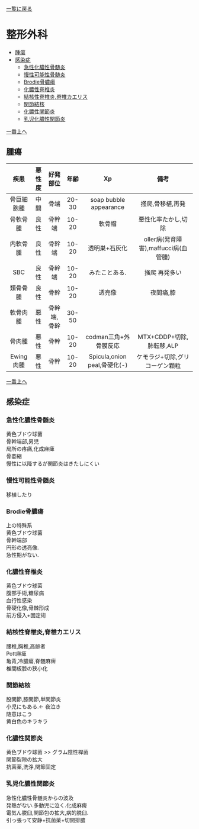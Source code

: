 [一覧に戻る](../README.md)

# 整形外科

* [腫瘍](#腫瘍)
* [感染症](#感染症)
    * [急性化膿性骨髄炎](#急性化膿性骨髄炎)
    * [慢性可能性骨髄炎](#慢性可能性骨髄炎)
    * [Brodie骨膿瘍](#brodie骨膿瘍)
    * [化膿性脊椎炎](#化膿性脊椎炎)
    * [結核性脊椎炎,脊椎カエリス](#結核性脊椎炎,脊椎カエリス)
    * [関節結核](#関節結核)
    * [化膿性関節炎](#化膿性関節炎)
    * [乳児化膿性関節炎](#乳児化膿性関節炎)


[一番上へ](#整形外科)
## 腫瘍
|    疾患    | 悪性度 |  好発部位   | 年齢  |              Xp              |                 備考                 |  
| :--------: | :----: | :---------: | :---: | :--------------------------: | :----------------------------------: |  
| 骨巨細胞腫 |  中間  |    骨端     | 20-30 |    soap bubble appearance    |           掻爬,骨移植,再発           |  
|  骨軟骨腫  |  良性  |   骨幹端    | 10-20 |            軟骨帽            |         悪性化率たかし,切除          |  
|  内軟骨腫  |  良性  |   骨幹端    | 10-20 |        透明巣+石灰化         | oller病(発育障害),maffucci病(血管腫) |  
|    SBC     |  良性  |   骨幹端    | 10-20 |        みたことある.         |            掻爬 再発多い             |  
|  類骨骨腫  |  良性  |    骨幹     | 10-20 |            透亮像            |              夜間痛,膝               |  
|  軟骨肉腫  |  悪性  | 骨幹端,骨幹 | 30-50 |                              |                                      |  
|   骨肉腫   |  悪性  |    骨幹     | 10-20 |    codman三角+外骨膜反応     |       MTX+CDDP+切除,肺転移,ALP       |  
| Ewing肉腫  |  悪性  |    骨幹     | 10-20 | Spicula,onion peal,骨硬化(-) |    ケモラジ+切除,グリコーゲン顆粒    |  

[一番上へ](#整形外科)
## 感染症
### 急性化膿性骨髄炎
黄色ブドウ球菌  
骨幹端部,男児  
局所の疼痛,化成麻痺  
骨萎縮  
慢性に以降するが関節炎はきたしにくい  
### 慢性可能性骨髄炎
移植したり
### Brodie骨膿瘍
上の特殊系  
黄色ブドウ球菌  
骨幹端部  
円形の透亮像.  
急性期がない.  
### 化膿性脊椎炎
黄色ブドウ球菌  
腹部手術,糖尿病  
血行性感染  
骨硬化像,骨棘形成  
前方侵入+固定術  
### 結核性脊椎炎,脊椎カエリス
腰椎,胸椎,高齢者  
Pott麻痺  
亀背,冷膿瘍,脊髄麻痺  
椎間板腔の狭小化  
### 関節結核
股関節,膝関節,単関節炎  
小児にもある.← 夜泣き  
随意はこう  
黄白色のキラキラ  
### 化膿性関節炎
黄色ブドウ球菌 >> グラム陰性桿菌   
関節裂隙の拡大  
抗菌薬,洗浄,関節固定
### 乳児化膿性関節炎
急性化膿性骨髄炎からの波及  
発熱がない.多動児に泣く.化成麻痺  
電気ん脱臼,関節包の拡大,病的脱臼.  
引っ張って安静+抗菌薬+切開排膿

